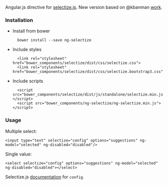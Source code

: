 Angular.js directive for [selectize.js](http://brianreavis.github.io/selectize.js/). New version based on @kbanman [work](https://github.com/kbanman/selectize-ng).

### Installation

- Install from bower

        bower install --save ng-selectize

- Include styles

        <link rel="stylesheet" href="bower_components/selectize/dist/css/selectize.css">
        <link rel="stylesheet" href="bower_components/selectize/dist/css/selectize.bootstrap3.css">

- Include scripts

        <script src="bower_components/selectize/dist/js/standalone/selectize.min.js"></script>
        <script src="bower_components/ng-selectize/ng-selectize.min.js"></script>

### Usage
Multiple select:

    <input type="text" selectize="config" options="suggestions" ng-model="selected" ng-disabled="disabled"/>

Single value:

    <select selectize="config" options="suggestions" ng-model="selected" ng-disabled="disabled"></select>

Selectize.js [documentation](https://github.com/brianreavis/selectize.js/blob/master/docs/usage.md) for `config`.
